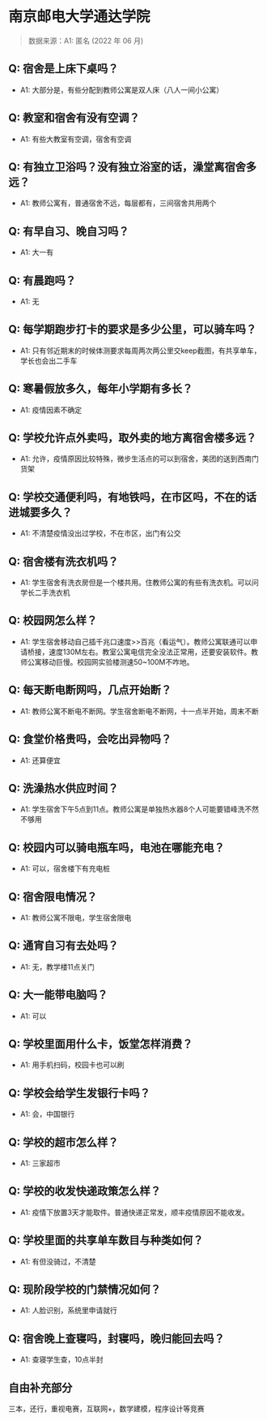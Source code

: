 # 南京邮电大学通达学院

> 数据来源：A1: 匿名 (2022 年 06 月)

## Q: 宿舍是上床下桌吗？

- A1: 大部分是，有些分配到教师公寓是双人床（八人一间小公寓）

## Q: 教室和宿舍有没有空调？

- A1: 有些大教室有空调，宿舍有空调

## Q: 有独立卫浴吗？没有独立浴室的话，澡堂离宿舍多远？

- A1: 教师公寓有，普通宿舍不远，每层都有，三间宿舍共用两个

## Q: 有早自习、晚自习吗？

- A1: 大一有

## Q: 有晨跑吗？

- A1: 无

## Q: 每学期跑步打卡的要求是多少公里，可以骑车吗？

- A1: 只有邻近期末的时候体测要求每周两次两公里交keep截图，有共享单车，学长也会出二手车

## Q: 寒暑假放多久，每年小学期有多长？

- A1: 疫情因素不确定

## Q: 学校允许点外卖吗，取外卖的地方离宿舍楼多远？

- A1: 允许，疫情原因比较特殊，微步生活点的可以到宿舍，美团的送到西南门货架

## Q: 学校交通便利吗，有地铁吗，在市区吗，不在的话进城要多久？

- A1: 不清楚疫情没出过学校，不在市区，出门有公交

## Q: 宿舍楼有洗衣机吗？

- A1: 学生宿舍有洗衣房但是一个楼共用。住教师公寓的有些有洗衣机。可以问学长二手洗衣机

## Q: 校园网怎么样？

- A1: 学生宿舍移动自己插千兆口速度>>百兆（看运气）。教师公寓联通可以申请桥接，速度130M左右。教室公寓电信完全没法正常用，还要安装软件。教师公寓移动巨慢。校园网实验楼测速50\~100M不咋地。

## Q: 每天断电断网吗，几点开始断？

- A1: 教师公寓不断电不断网。学生宿舍断电不断网，十一点半开始，周末不断

## Q: 食堂价格贵吗，会吃出异物吗？

- A1: 还算便宜

## Q: 洗澡热水供应时间？

- A1: 学生宿舍下午5点到11点。教师公寓是单独热水器8个人可能要错峰洗不然不够用

## Q: 校园内可以骑电瓶车吗，电池在哪能充电？

- A1: 可以，宿舍楼下有充电桩

## Q: 宿舍限电情况？

- A1: 教师公寓不限电，学生宿舍限电

## Q: 通宵自习有去处吗？

- A1: 无，教学楼11点关门

## Q: 大一能带电脑吗？

- A1: 可以

## Q: 学校里面用什么卡，饭堂怎样消费？

- A1: 用手机扫码，校园卡也可以刷

## Q: 学校会给学生发银行卡吗？

- A1: 会，中国银行

## Q: 学校的超市怎么样？

- A1: 三家超市

## Q: 学校的收发快递政策怎么样？

- A1: 疫情下放置3天才能取件。普通快递正常发，顺丰疫情原因不能收发。

## Q: 学校里面的共享单车数目与种类如何？

- A1: 有但没骑过，不清楚

## Q: 现阶段学校的门禁情况如何？

- A1: 人脸识别，系统里申请就行

## Q: 宿舍晚上查寝吗，封寝吗，晚归能回去吗？

- A1: 查寝学生查，10点半封

## 自由补充部分

三本，还行，重视电赛，互联网+，数学建模，程序设计等竞赛